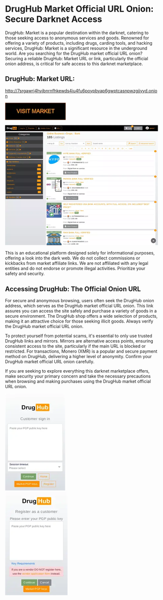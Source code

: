# DrugHub Market Official URL Onion: Secure Darknet Access

DrugHub: Market is a popular destination within the darknet, catering to those seeking access to anonymous services and goods. Renowned for offering a variety of products, including drugs, carding tools, and hacking services, DrugHub: Market is a significant resource in the underground world. Are you searching for the DrugHub market official URL onion? Securing a reliable DrugHub: Market URL or link, particularly the official onion address, is critical for safe access to this darknet marketplace.

## DrugHub: Market URL:

http://7srgawrj4hyjbnrnfhkewds4iu4fu6poypbyap6gwptcasnpwzgjjyyd.onion

[<img src="/archive/new.webp" width="200">](http://7srgawrj4hyjbnrnfhkewds4iu4fu6poypbyap6gwptcasnpwzgjjyyd.onion)


<a href="http://7srgawrj4hyjbnrnfhkewds4iu4fu6poypbyap6gwptcasnpwzgjjyyd.onion"><img src="/archive/thumbnail.webp" alt="image" style="max-width: 100%;"><a>

This is an educational platform designed solely for informational purposes, offering a look into the dark web. We do not collect commissions or kickbacks from market affiliate links. We are not affiliated with any legal entities and do not endorse or promote illegal activities. Prioritize your safety and security.

## Accessing DrugHub: The Official Onion URL

For secure and anonymous browsing, users often seek the DrugHub onion address, which serves as the DrugHub market official URL onion. This link assures you can access the site safely and purchase a variety of goods in a secure environment. The DrugHub shop offers a wide selection of products, making it an attractive choice for those seeking illicit goods. Always verify the DrugHub market official URL onion.

To protect yourself from potential scams, it's essential to only use trusted DrugHub links and mirrors. Mirrors are alternative access points, ensuring consistent access to the site, particularly if the main URL is blocked or restricted. For transactions, Monero (XMR) is a popular and secure payment method on DrugHub, delivering a higher level of anonymity. Confirm your DrugHub market official URL onion carefully.

If you are seeking to explore everything this darknet marketplace offers, make security your primary concern and take the necessary precautions when browsing and making purchases using the DrugHub market official URL onion.


<a href="http://7srgawrj4hyjbnrnfhkewds4iu4fu6poypbyap6gwptcasnpwzgjjyyd.onion"><img src="/archive/layer.webp" alt="image" style="max-width: 100%;"><a>  
<a href="http://7srgawrj4hyjbnrnfhkewds4iu4fu6poypbyap6gwptcasnpwzgjjyyd.onion"><img src="/archive/final.webp" alt="image" style="max-width: 100%;"><a>